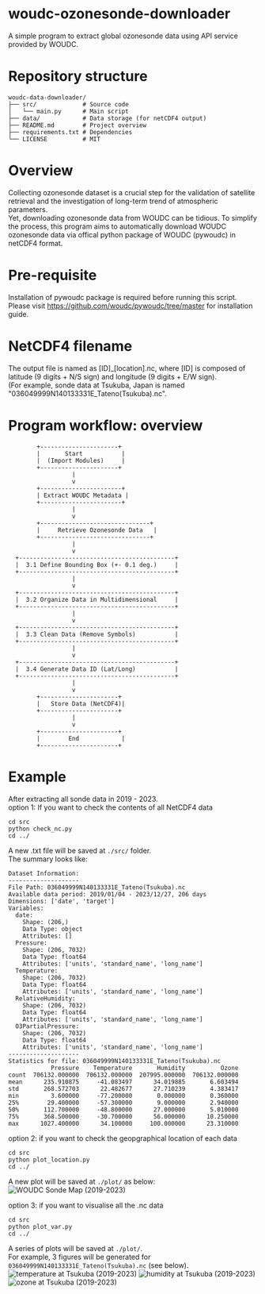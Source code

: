 # woudc-ozonesonde-downloader
A simple program to extract global ozonesonde data using API service provided by WOUDC.

# Repository structure
```
woudc-data-downloader/
├── src/             # Source code
│   └── main.py      # Main script
├── data/            # Data storage (for netCDF4 output)
├── README.md        # Project overview
├── requirements.txt # Dependencies
└── LICENSE          # MIT
```

# Overview
Collecting ozonesonde dataset is a crucial step for the validation of satellite retrieval and the investigation of long-term trend of atmospheric parameters.</br>
Yet, downloading ozonesonde data from WOUDC can be tidious. To simplify the process, this program aims to automatically download WOUDC ozonesonde data via offical python package of WOUDC (pywoudc) in netCDF4 format. </br>

# Pre-requisite
Installation of pywoudc package is required before running this script. Please visit https://github.com/woudc/pywoudc/tree/master for installation guide.

# NetCDF4 filename
The output file is named as [ID]_[location].nc, where [ID] is composed of latitude (9 digits + N/S sign) and longitude (9 digits + E/W sign).</br>
(For example, sonde data at Tsukuba, Japan is named "036049999N140133331E_Tateno(Tsukuba).nc".</br>

# Program workflow: overview
```
        +----------------------+
        |       Start           |
        |  (Import Modules)     |
        +----------------------+
                  |
                  v
        +-----------------------+
        | Extract WOUDC Metadata |
        +-----------------------+
                  |
                  v
        +-------------------------------+
        |     Retrieve Ozonesonde Data   |
        +-------------------------------+
                  |
                  v
  +--------------------------------------------+
  |  3.1 Define Bounding Box (+- 0.1 deg.)     |
  +--------------------------------------------+
                  |
                  v
  +--------------------------------------------+
  |  3.2 Organize Data in Multidimensional     |
  +--------------------------------------------+
                  |
                  v
  +--------------------------------------------+
  |  3.3 Clean Data (Remove Symbols)           |
  +--------------------------------------------+
                  |
                  v
  +--------------------------------------------+
  |  3.4 Generate Data ID (Lat/Long)           |
  +--------------------------------------------+
                  |
                  v
        +----------------------+
        |   Store Data (NetCDF4)|
        +----------------------+
                  |
                  v
        +----------------------+
        |        End            |
        +----------------------+
```

# Example
After extracting all sonde data in 2019 - 2023.</br>
option 1: If you want to check the contents of all NetCDF4 data </br>
```
cd src
python check_nc.py
cd ../
```
A new .txt file will be saved at ```./src/``` folder. </br>
The summary looks like: </br>
```
Dataset Information:
--------------------
File Path: 036049999N140133331E_Tateno(Tsukuba).nc
Available data period: 2019/01/04 - 2023/12/27, 206 days
Dimensions: ['date', 'target']
Variables:
  date:
    Shape: (206,)
    Data Type: object
    Attributes: []
  Pressure:
    Shape: (206, 7032)
    Data Type: float64
    Attributes: ['units', 'standard_name', 'long_name']
  Temperature:
    Shape: (206, 7032)
    Data Type: float64
    Attributes: ['units', 'standard_name', 'long_name']
  RelativeHumidity:
    Shape: (206, 7032)
    Data Type: float64
    Attributes: ['units', 'standard_name', 'long_name']
  O3PartialPressure:
    Shape: (206, 7032)
    Data Type: float64
    Attributes: ['units', 'standard_name', 'long_name']
--------------------
Statistics for file: 036049999N140133331E_Tateno(Tsukuba).nc
            Pressure    Temperature       Humidity          Ozone
count  706132.000000  706132.000000  207995.000000  706132.000000
mean      235.910875     -41.083497      34.019885       6.603494
std       268.572703      22.482677      27.710239       4.383417
min         3.600000     -77.200000       0.000000       0.360000
25%        29.400000     -57.300000       9.000000       2.940000
50%       112.700000     -48.800000      27.000000       5.010000
75%       368.500000     -30.700000      56.000000      10.250000
max      1027.400000      34.100000     100.000000      23.310000
```

option 2: if you want to check the geopgraphical location of each data
```
cd src
python plot_location.py 
cd ../
```
A new plot will be saved at ```./plot/``` as below: </br>
![WOUDC Sonde Map (2019-2023)](./image/WOUDC_sonde_map.jpg)

option 3: if you want to visualise all the .nc data </br>
```
cd src
python plot_var.py 
cd ../
```
A series of plots will be saved at ```./plot/```. </br>
For example, 3 figures will be generated for ```036049999N140133331E_Tateno(Tsukuba).nc``` (see below). </br>
![temperature at Tsukuba (2019-2023)](./image/036049999N140133331E_Tateno(Tsukuba).nc_temperature.jpg)
![humidity at Tsukuba (2019-2023)](./image/036049999N140133331E_Tateno(Tsukuba).nc_humidity.jpg)
![ozone at Tsukuba (2019-2023)](./image/036049999N140133331E_Tateno(Tsukuba).nc_o3.jpg)
